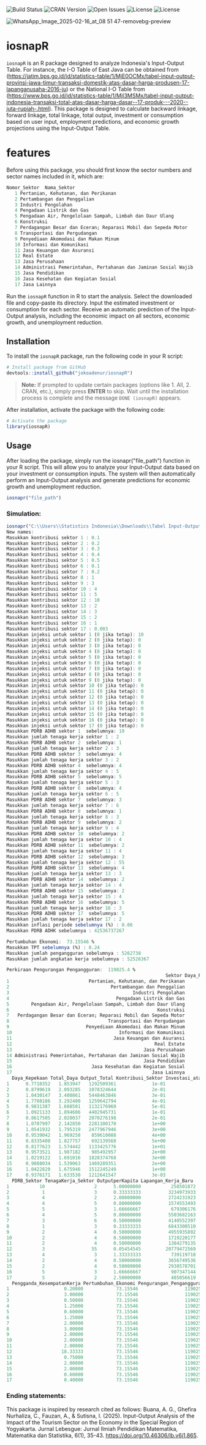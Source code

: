 ![Build Status](https://img.shields.io/badge/build-passing-brightgreen.svg)
![CRAN Version](https://img.shields.io/badge/CRAN-7.3.2-brightgreen)
![Open Issues](https://img.shields.io/badge/open%20issues-0-brightgreen)
![License](https://img.shields.io/badge/License-MIT-blue)
![License](https://img.shields.io/badge/blog-jokoding.com-blue)

![WhatsApp_Image_2025-02-16_at_08 51 47-removebg-preview](https://github.com/user-attachments/assets/3f970ba9-c9b3-4495-82b3-00dd3fb3e8c6)


# iosnapR

`iosnapR` is an R package designed to analyze Indonesia's Input-Output Table. For instance, the I-O Table of East Java can be obtained from (https://jatim.bps.go.id/id/statistics-table/1/MjE0OCMx/tabel-input-output-provinsi-jawa-timur-transaksi-domestik-atas-dasar-harga-produsen-17-lapanganusaha-2016-ju) or the National I-O Table from (https://www.bps.go.id/id/statistics-table/1/MjI3MSMx/tabel-input-output-indonesia-transaksi-total-atas-dasar-harga-dasar--17-produk---2020--juta-rupiah-.html). This package is designed to calculate backward linkage, forward linkage, total linkage, total output, investment or consumption based on user input, employment predictions, and economic growth projections using the Input-Output Table.

# features
Before using this package, you should first know the sector numbers and sector names included in it, which are:
```R
Nomor_Sektor  Nama_Sektor
   1 Pertanian, Kehutanan, dan Perikanan
   2 Pertambangan dan Penggalian
   3 Industri Pengolahan
   4 Pengadaan Listrik dan Gas
   5 Pengadaan Air, Pengelolaan Sampah, Limbah dan Daur Ulang
   6 Konstruksi
   7 Perdagangan Besar dan Eceran; Reparasi Mobil dan Sepeda Motor
   8 Transportasi dan Pergudangan
   9 Penyediaan Akomodasi dan Makan Minum
   10 Informasi dan Komunikasi
   11 Jasa Keuangan dan Asuransi
   12 Real Estate
   13 Jasa Perusahaan
   14 Administrasi Pemerintahan, Pertahanan dan Jaminan Sosial Wajib
   15 Jasa Pendidikan
   16 Jasa Kesehatan dan Kegiatan Sosial
   17 Jasa Lainnya
```
Run the `iosnapR` function in R to start the analysis.
Select the downloaded file and copy-paste its directory.
Input the estimated investment or consumption for each sector.
Receive an automatic prediction of the Input-Output analysis, including the economic impact on all sectors, economic growth, and unemployment reduction.

## Installation

To install the `iosnapR` package, run the following code in your R script:

```R
# Install package from GitHub
devtools::install_github("jokoadenur/iosnapR")
```

> **Note:** If prompted to update certain packages (options like 1. All, 2. CRAN, etc.), simply press **ENTER** to skip. Wait until the installation process is complete and the message `DONE (iosnapR)` appears.

After installation, activate the package with the following code:

```R
# Activate the package
library(iosnapR)
```

## Usage

After loading the package, simply run the iosnapr("file_path") function in your R script. This will allow you to analyze your Input-Output data based on your investment or consumption inputs. The system will then automatically perform an Input-Output analysis and generate predictions for economic growth and unemployment reduction.

```R
iosnapr("file_path")
```

### Simulation:
   ```R
  iosnapr("C:\\Users\\Statistics Indonesia\\Downloads\\Tabel Input-Output Indonesia Transaksi Domestik Atas Dasar Harga Produsen (17 Lapangan Usaha), 2016 (Juta Rupiah).xlsx") # file_path is directory of file where Input Output Table saved
  New names:
  Masukkan kontribusi sektor 1 : 0.1
  Masukkan kontribusi sektor 2 : 0.2
  Masukkan kontribusi sektor 3 : 0.3
  Masukkan kontribusi sektor 4 : 0.4
  Masukkan kontribusi sektor 5 : 0.5
  Masukkan kontribusi sektor 6 : 0.1
  Masukkan kontribusi sektor 7 : 0.2
  Masukkan kontribusi sektor 8 : 1
  Masukkan kontribusi sektor 9 : 3
  Masukkan kontribusi sektor 10 : 4
  Masukkan kontribusi sektor 11 : 5
  Masukkan kontribusi sektor 12 : 10
  Masukkan kontribusi sektor 13 : 2
  Masukkan kontribusi sektor 14 : 3
  Masukkan kontribusi sektor 15 : 2
  Masukkan kontribusi sektor 16 : 1
  Masukkan kontribusi sektor 17 : 0.003
  Masukkan injeksi untuk sektor 1 (0 jika tetap): 10
  Masukkan injeksi untuk sektor 2 (0 jika tetap): 0
  Masukkan injeksi untuk sektor 3 (0 jika tetap): 0
  Masukkan injeksi untuk sektor 4 (0 jika tetap): 0
  Masukkan injeksi untuk sektor 5 (0 jika tetap): 0
  Masukkan injeksi untuk sektor 6 (0 jika tetap): 0
  Masukkan injeksi untuk sektor 7 (0 jika tetap): 0
  Masukkan injeksi untuk sektor 8 (0 jika tetap): 0
  Masukkan injeksi untuk sektor 9 (0 jika tetap): 0
  Masukkan injeksi untuk sektor 10 (0 jika tetap): 0
  Masukkan injeksi untuk sektor 11 (0 jika tetap): 0
  Masukkan injeksi untuk sektor 12 (0 jika tetap): 0
  Masukkan injeksi untuk sektor 13 (0 jika tetap): 0
  Masukkan injeksi untuk sektor 14 (0 jika tetap): 0
  Masukkan injeksi untuk sektor 15 (0 jika tetap): 0
  Masukkan injeksi untuk sektor 16 (0 jika tetap): 0
  Masukkan injeksi untuk sektor 17 (0 jika tetap): 0
  Masukkan PDRB ADHB sektor 1  sebelumnya: 10
  Masukkan jumlah tenaga kerja sektor 1 : 2
  Masukkan PDRB ADHB sektor 2  sebelumnya: 1
  Masukkan jumlah tenaga kerja sektor 2 : 3
  Masukkan PDRB ADHB sektor 3  sebelumnya: 4
  Masukkan jumlah tenaga kerja sektor 3 : 2
  Masukkan PDRB ADHB sektor 4  sebelumnya: 4
  Masukkan jumlah tenaga kerja sektor 4 : 5
  Masukkan PDRB ADHB sektor 5  sebelumnya: 5
  Masukkan jumlah tenaga kerja sektor 5 : 3
  Masukkan PDRB ADHB sektor 6  sebelumnya: 4
  Masukkan jumlah tenaga kerja sektor 6 : 5
  Masukkan PDRB ADHB sektor 7  sebelumnya: 3
  Masukkan jumlah tenaga kerja sektor 7 : 6
  Masukkan PDRB ADHB sektor 8  sebelumnya: 1
  Masukkan jumlah tenaga kerja sektor 8 : 3
  Masukkan PDRB ADHB sektor 9  sebelumnya: 2
  Masukkan jumlah tenaga kerja sektor 9 : 4
  Masukkan PDRB ADHB sektor 10  sebelumnya: 2
  Masukkan jumlah tenaga kerja sektor 10 : 4
  Masukkan PDRB ADHB sektor 11  sebelumnya: 2
  Masukkan jumlah tenaga kerja sektor 11 : 4
  Masukkan PDRB ADHB sektor 12  sebelumnya: 3
  Masukkan jumlah tenaga kerja sektor 12 : 55
  Masukkan PDRB ADHB sektor 13  sebelumnya: 4
  Masukkan jumlah tenaga kerja sektor 13 : 3
  Masukkan PDRB ADHB sektor 14  sebelumnya: 2
  Masukkan jumlah tenaga kerja sektor 14 : 4
  Masukkan PDRB ADHB sektor 15  sebelumnya: 2
  Masukkan jumlah tenaga kerja sektor 15 : 4
  Masukkan PDRB ADHB sektor 16  sebelumnya: 5
  Masukkan jumlah tenaga kerja sektor 16 : 3
  Masukkan PDRB ADHB sektor 17  sebelumnya: 5
  Masukkan jumlah tenaga kerja sektor 17 : 2
  Masukkan inflasi periode sebelumnya (%) : 0.06
  Masukkan PDRB ADHK sebelumnya : 42536737267
  
  Pertumbuhan Ekonomi:  73.15546 %
  Masukkan TPT sebelumnya (%) : 0.24
  Masukkan jumlah pengangguran sebelumnya : 5262738
  Masukkan jumlah angkatan kerja sebelumnya : 52526367
  
  Perkiraan Pengurangan Pengangguran:  119025.4 %
                                                             Sektor Daya_Penyebaran
  1                             Pertanian, Kehutanan, dan Perikanan       1.0829115
  2                                     Pertambangan dan Penggalian       1.2133231
  3                                             Industri Pengolahan       2.3578466
  4                                       Pengadaan Listrik dan Gas       1.5215812
  5        Pengadaan Air, Pengelolaan Sampah, Limbah dan Daur Ulang       0.6253621
  6                                                      Konstruksi       0.8024928
  7   Perdagangan Besar dan Eceran; Reparasi Mobil dan Sepeda Motor       1.1582868
  8                                    Transportasi dan Pergudangan       1.0720500
  9                            Penyediaan Akomodasi dan Makan Minum       0.7411262
  10                                       Informasi dan Komunikasi       1.0153541
  11                                     Jasa Keuangan dan Asuransi       0.9942161
  12                                                    Real Estate       0.7566795
  13                                                Jasa Perusahaan       1.0298296
  14 Administrasi Pemerintahan, Pertahanan dan Jaminan Sosial Wajib       0.6691039
  15                                                Jasa Pendidikan       0.6302600
  16                             Jasa Kesehatan dan Kegiatan Sosial       0.6336640
  17                                                   Jasa Lainnya       0.6959126
     Daya_Kepekaan Total_Daya Output_Total Kontribusi_Sektor Investasi_atau_Konsumsi
  1      0.7710352   1.853947   1292509361             1e-01                      10
  2      0.8799619   2.093285   1078324644             2e-01                       0
  3      1.0430147   3.400861   5448463846             3e-01                       0
  4      1.7708186   3.292400   1259642794             4e-01                       0
  5      0.9831387   1.608501   1132176960             5e-01                       0
  6      1.0921133   1.894606   4402945731             1e-01                       0
  7      0.8617505   2.020037   2070276198             2e-01                       0
  8      1.0707997   2.142850   2281100170             1e+00                       0
  9      1.0541932   1.795319   2477967946             3e+00                       0
  10     0.9539042   1.969258    859610088             4e+00                       0
  11     0.8335408   1.827757    692139568             5e+00                       0
  12     0.8177623   1.574442   1133425776             1e+01                       0
  13     0.9573521   1.987182    985492957             2e+00                       0
  14     1.0219122   1.691016   1828374768             3e+00                       0
  15     0.9088034   1.539063   1469289351             2e+00                       0
  16     1.0422820   1.675946   1512245240             1e+00                       0
  17     0.9376171   1.633530   1212641547             3e-03                       0
     PDRB_Sektor TenagaKerja_Sektor OutputperKapita Lapangan_Kerja_Baru
  1           10                  2      5.00000000           258501872
  2            1                  3      0.33333333          3234973933
  3            4                  2      2.00000000          2724231923
  4            4                  5      0.80000000          1574553493
  5            5                  3      1.66666667           679306176
  6            4                  5      0.80000000          5503682163
  7            3                  6      0.50000000          4140552397
  8            1                  3      0.33333333          6843300510
  9            2                  4      0.50000000          4955935892
  10           2                  4      0.50000000          1719220177
  11           2                  4      0.50000000          1384279135
  12           3                 55      0.05454545         20779472569
  13           4                  3      1.33333333           739119718
  14           2                  4      0.50000000          3656749536
  15           2                  4      0.50000000          2938578701
  16           5                  3      1.66666667           907347144
  17           5                  2      2.50000000           485056619
     Pengganda_KesempatanKerja Pertumbuhan_Ekonomi Pengurangan_Pengangguran
  1                    0.20000            73.15546                 119025.4
  2                    3.00000            73.15546                 119025.4
  3                    0.50000            73.15546                 119025.4
  4                    1.25000            73.15546                 119025.4
  5                    0.60000            73.15546                 119025.4
  6                    1.25000            73.15546                 119025.4
  7                    2.00000            73.15546                 119025.4
  8                    3.00000            73.15546                 119025.4
  9                    2.00000            73.15546                 119025.4
  10                   2.00000            73.15546                 119025.4
  11                   2.00000            73.15546                 119025.4
  12                  18.33333            73.15546                 119025.4
  13                   0.75000            73.15546                 119025.4
  14                   2.00000            73.15546                 119025.4
  15                   2.00000            73.15546                 119025.4
  16                   0.60000            73.15546                 119025.4
  17                   0.40000            73.15546                 119025.4
   ```
### Ending statements:
This package is inspired by research cited as follows: Buana, A. G., Ghefira Nurhaliza, C., Fauzan, A., & Sutisna, I. (2025). Input-Output Analysis of the Impact of the Tourism Sector on the Economy in the Special Region of Yogyakarta. Jurnal Lebesgue: Jurnal Ilmiah Pendidikan Matematika, Matematika dan Statistika, 6(1), 35-43. https://doi.org/10.46306/lb.v6i1.865.

